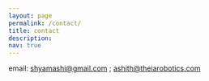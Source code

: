 ```yaml
---
layout: page
permalink: /contact/
title: contact
description: 
nav: true
---
```


email: shyamashi@gmail.com ; ashith@theiarobotics.com
